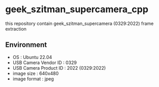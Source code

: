 # geek_szitman_supercamera_cpp
this repository contain geek_szitman_supercamera (0329:2022) frame extraction

## Environment
- OS : Ubuntu 22.04
- USB Camera Vendor ID : 0329
- USB Camera Product ID : 2022
   (0329:2022)
- image size : 640x480
- image format : jpeg

